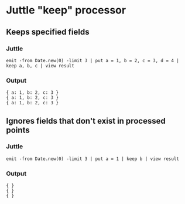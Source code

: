 Juttle "keep" processor
=======================

Keeps specified fields
----------------------

### Juttle

    emit -from Date.new(0) -limit 3 | put a = 1, b = 2, c = 3, d = 4 | keep a, b, c | view result

### Output

    { a: 1, b: 2, c: 3 }
    { a: 1, b: 2, c: 3 }
    { a: 1, b: 2, c: 3 }


Ignores fields that don't exist in processed points
---------------------------------------------------

### Juttle

    emit -from Date.new(0) -limit 3 | put a = 1 | keep b | view result

### Output

    { }
    { }
    { }
